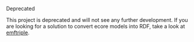 Deprecated

This project is deprecated and will not see any further development. If you are looking for a solution to convert ecore models into RDF, take a look at [emftriple](https://github.com/ghillairet/emftriple).
